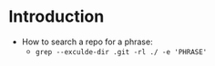 # Introduction

* How to search a repo for a phrase:
  * `grep --exculde-dir .git -rl ./ -e 'PHRASE'`



